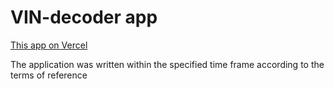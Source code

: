 # VIN-decoder app

[This app on Vercel](https://vin-decoder-hhsash.vercel.app/)

The application was written within the specified time frame according to the terms of reference